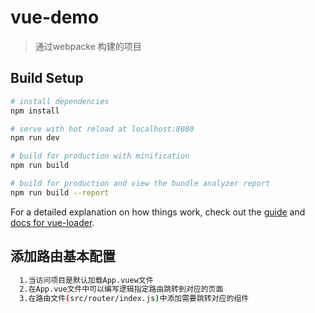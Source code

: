 # vue-demo

> 通过webpacke 构建的项目

## Build Setup

``` bash
# install dependencies
npm install

# serve with hot reload at localhost:8080
npm run dev

# build for production with minification
npm run build

# build for production and view the bundle analyzer report
npm run build --report
```

For a detailed explanation on how things work, check out the [guide](http://vuejs-templates.github.io/webpack/) and [docs for vue-loader](http://vuejs.github.io/vue-loader).
## 添加路由基本配置
``` bash
  1.当访问项目是默认加载App.vuew文件
  2.在App.vue文件中可以编写逻辑指定路由跳转到对应的页面
  3.在路由文件(src/router/index.js)中添加需要跳转对应的组件
```
